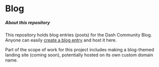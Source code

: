 # Blog

##### About this repository
This repository holds blog entries (posts) for the Dash Community Blog.  Anyone can easily [create a blog entry](https://github.com/dashcommunity/guides/blob/master/create_blog_post.md) and host it here.  

Part of the scope of work for this project includes making a blog-themed landing site (coming soon), potentially hosted on its own custom domain name.

